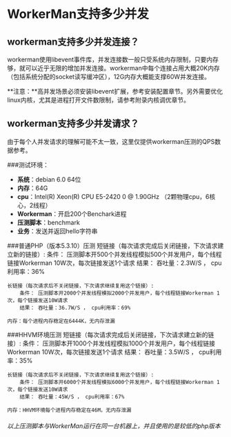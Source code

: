 # WorkerMan支持多少并发

## workerman支持多少并发连接？
workerman使用libevent事件库，并发连接数一般只受系统内存限制，只要内存够，就可以近乎无限的增加并发连接。workerman中每个连接占用大概20K内存（包括系统分配的socket读写缓冲区），12G内存大概能支撑60W并发连接。

**注意：**高并发场景必须安装libevent扩展，参考安装配置章节。另外需要优化linux内核，尤其是进程打开文件数限制，请参考附录内核调优章节。

## workerman支持多少并发请求？
由于每个人并发请求的理解可能不太一致，这里仅提供workerman压测的QPS数据参考。


###测试环境：
* **系统**：debian 6.0 64位
* **内存**：64G
* **cpu**：Intel(R) Xeon(R) CPU E5-2420 0 @ 1.90GHz （2颗物理cpu，6核心，2线程）
* **Workerman**：开启200个Benchark进程
* **压测脚本**：benchmark
* **业务**：发送并返回hello字符串

###普通PHP（版本5.3.10）压测
    短链接（每次请求完成后关闭链接，下次请求建立新的链接）:
        条件： 压测脚本开500个并发线程模拟500个并发用户，每个线程链接Workerman 10W次，每次链接发送1个请求
        结果： 吞吐量：2.3W/S ， cpu利用率：36%

    长链接（每次请求后不关闭链接，下次请求继续复用这个链接）:
        条件： 压测脚本开2000个并发线程模拟2000个并发用户，每个线程链接Workerman 1次，每个链接发送10W请求
        结果： 吞吐量：36.7W/S ， cpu利用率：69%

    内存：每个进程内存稳定在6444K，无内存泄漏


###HHVM环境压测
    短链接（每次请求完成后关闭链接，下次请求建立新的链接）:
        条件： 压测脚本开1000个并发线程模拟1000个并发用户，每个线程链接Workerman 10W次，每次链接发送1个请求
        结果： 吞吐量：3.5W/S ， cpu利用率：35%

    长链接（每次请求后不关闭链接，下次请求继续复用这个链接）:
        条件： 压测脚本开6000个并发线程模拟6000个并发用户，每个线程链接Workerman 1次，每个链接发送10W请求
        结果： 吞吐量：45W/S ， cpu利用率：67%

    内存：HHVM环境每个进程内存稳定在46M，无内存泄漏


###### 以上压测脚本与WorkerMan运行在同一台机器上，并且使用的是较低的php版本
